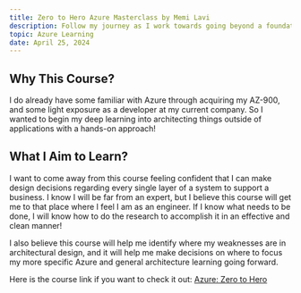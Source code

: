 ```yaml
---
title: Zero to Hero Azure Masterclass by Memi Lavi
description: Follow my journey as I work towards going beyond a foundational knowledge of Azure! I have decided to start with a Udemy course aimed at learning how to build a full modern cloud system for a company using Azure with a hands-on approach.
topic: Azure Learning
date: April 25, 2024
---
```


## Why This Course?

I do already have some familiar with Azure through acquiring my AZ-900, and some light exposure as a developer at my current company. So I wanted to begin my deep learning into architecting things outside of applications with a hands-on approach!

## What I Aim to Learn?

I want to come away from this course feeling confident that I can make design decisions regarding every single layer of a system to support a business. I know I will be far from an expert, but I believe this course will get me to that place where I feel I am as an engineer. If I know what needs to be done, I will know how to do the research to accomplish it in an effective and clean manner!

I also believe this course will help me identify where my weaknesses are in architectural design, and it will help me make decisions on where to focus my more specific Azure and general architecture learning going forward.

Here is the course link if you want to check it out:
[Azure: Zero to Hero](https://www.udemy.com/course/microsoft-azure-from-zero-to-hero-the-complete-guide/?couponCode=ST6MT42324)
